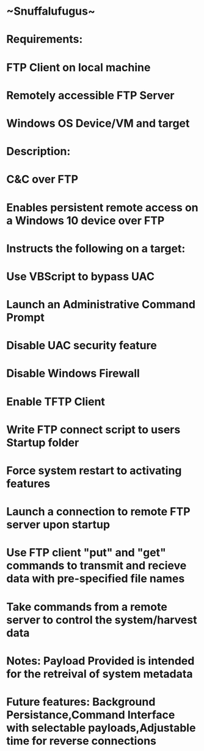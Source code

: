 # ~Snuffalufugus~
# Requirements:
# FTP Client on local machine
# Remotely accessible FTP Server
# Windows OS Device/VM and target
# Description:
# C&C over FTP
# Enables persistent remote access on a Windows 10 device over FTP
# Instructs the following on a target:
# Use VBScript to bypass UAC
# Launch an Administrative Command Prompt
# Disable UAC security feature
# Disable Windows Firewall
# Enable TFTP Client
# Write FTP connect script to users Startup folder  
# Force system restart to activating features
# Launch a connection to remote FTP server upon startup
# Use FTP client "put" and "get" commands to transmit and recieve data with pre-specified file names
# Take commands from a remote server to control the system/harvest data
# Notes: Payload Provided is intended for the retreival of system metadata
# Future features: Background Persistance,Command Interface with selectable payloads,Adjustable time for reverse connections
